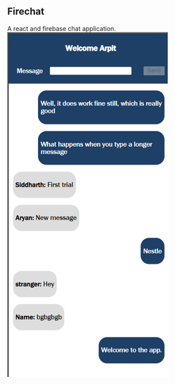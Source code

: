 ## Firechat
A react and firebase chat application.
![alt text](https://github.com/arpitkarnatak/firechat/blob/main/st1.png?raw=true)
